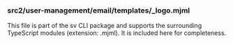 ### src2/user-management/email/templates/_logo.mjml

This file is part of the sv CLI package and supports the surrounding TypeScript modules (extension: .mjml). It is included here for completeness.